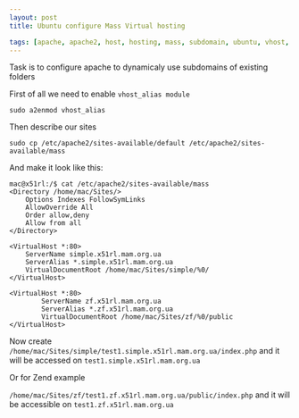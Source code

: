 ```yaml
---
layout: post
title: Ubuntu configure Mass Virtual hosting

tags: [apache, apache2, host, hosting, mass, subdomain, ubuntu, vhost, virtualhost]
---
```


Task is to configure apache to dynamicaly use subdomains of existing folders

First of all we need to enable `vhost_alias module`

    sudo a2enmod vhost_alias

Then describe our sites

    sudo cp /etc/apache2/sites-available/default /etc/apache2/sites-available/mass

And make it look like this:

    mac@x51rl:/$ cat /etc/apache2/sites-available/mass
    <Directory /home/mac/Sites/>
        Options Indexes FollowSymLinks
        AllowOverride All
        Order allow,deny
        Allow from all
    </Directory>

    <VirtualHost *:80>
        ServerName simple.x51rl.mam.org.ua
        ServerAlias *.simple.x51rl.mam.org.ua
        VirtualDocumentRoot /home/mac/Sites/simple/%0/
    </VirtualHost>

    <VirtualHost *:80>
            ServerName zf.x51rl.mam.org.ua
            ServerAlias *.zf.x51rl.mam.org.ua
            VirtualDocumentRoot /home/mac/Sites/zf/%0/public
    </VirtualHost>

Now create `/home/mac/Sites/simple/test1.simple.x51rl.mam.org.ua/index.php` and it will be accessed on `test1.simple.x51rl.mam.org.ua`

Or for Zend example

`/home/mac/Sites/zf/test1.zf.x51rl.mam.org.ua/public/index.php` and it will be accessible on `test1.zf.x51rl.mam.org.ua`
